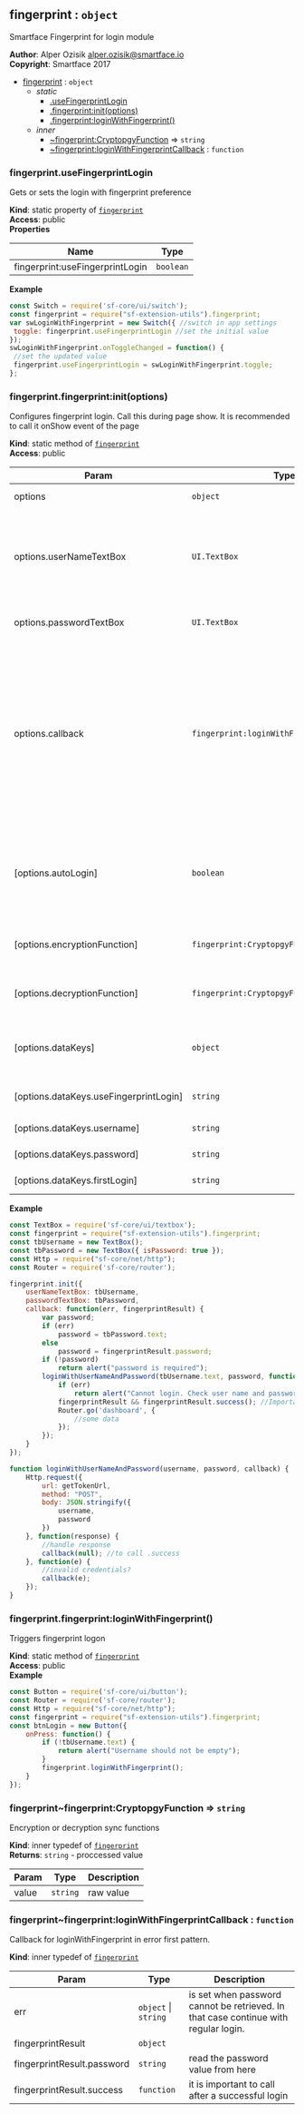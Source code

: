 <a name="module_fingerprint"></a>

## fingerprint : <code>object</code>
Smartface Fingerprint for login module

**Author**: Alper Ozisik <alper.ozisik@smartface.io>  
**Copyright**: Smartface 2017  

* [fingerprint](#module_fingerprint) : <code>object</code>
    * _static_
        * [.useFingerprintLogin](#module_fingerprint.useFingerprintLogin)
        * [.fingerprint:init(options)](#module_fingerprint.fingerprint_init)
        * [.fingerprint:loginWithFingerprint()](#module_fingerprint.fingerprint_loginWithFingerprint)
    * _inner_
        * [~fingerprint:CryptopgyFunction](#module_fingerprint..fingerprint_CryptopgyFunction) ⇒ <code>string</code>
        * [~fingerprint:loginWithFingerprintCallback](#module_fingerprint..fingerprint_loginWithFingerprintCallback) : <code>function</code>

<a name="module_fingerprint.useFingerprintLogin"></a>

### fingerprint.useFingerprintLogin
Gets or sets the login with fingerprint preference

**Kind**: static property of [<code>fingerprint</code>](#module_fingerprint)  
**Access**: public  
**Properties**

| Name | Type |
| --- | --- |
| fingerprint:useFingerprintLogin | <code>boolean</code> | 

**Example**  
```js
const Switch = require('sf-core/ui/switch');
const fingerprint = require("sf-extension-utils").fingerprint;
var swLoginWithFingerprint = new Switch({ //switch in app settings
 toggle: fingerprint.useFingerprintLogin //set the initial value
});
swLoginWithFingerprint.onToggleChanged = function() {
 //set the updated value
 fingerprint.useFingerprintLogin = swLoginWithFingerprint.toggle;
};
```
<a name="module_fingerprint.fingerprint_init"></a>

### fingerprint.fingerprint:init(options)
Configures fingerprint login. Call this during page show. It is recommended to call it onShow event of the page

**Kind**: static method of [<code>fingerprint</code>](#module_fingerprint)  
**Access**: public  

| Param | Type | Default | Description |
| --- | --- | --- | --- |
| options | <code>object</code> |  | configuration options |
| options.userNameTextBox | <code>UI.TextBox</code> |  | to use textbox as username or email field. If fingerprint is being used, username is automaticaly set (Required) |
| options.passwordTextBox | <code>UI.TextBox</code> |  | to use textbox as password field (Required) |
| options.callback | <code>fingerprint:loginWithFingerprintCallback</code> |  | is called when fingerprint login is called (Required) This callback is used to obtain password. When the login challege is successful it is important to call the success method of the fingerprintResult argument for the callback |
| [options.autoLogin] | <code>boolean</code> | <code>false</code> | to attempt fingerprint login after init. Takes effect after user gives permission and enables the setting |
| [options.encryptionFunction] | <code>fingerprint:CryptopgyFunction</code> |  | stored values are encrypted with the given function |
| [options.decryptionFunction] | <code>fingerprint:CryptopgyFunction</code> |  | stored values are decrypted with the given function |
| [options.dataKeys] | <code>object</code> |  | sets the data key values to store persistent login information |
| [options.dataKeys.useFingerprintLogin] | <code>string</code> | <code>&quot;useFingerprintLogin&quot;</code> | key to store fingerprint login preference |
| [options.dataKeys.username] | <code>string</code> | <code>&quot;username&quot;</code> | key to store username |
| [options.dataKeys.password] | <code>string</code> | <code>&quot;password&quot;</code> | key to store password |
| [options.dataKeys.firstLogin] | <code>string</code> | <code>&quot;firstLogin&quot;</code> | key to store firstLogin |

**Example**  
```js
const TextBox = require('sf-core/ui/textbox');
const fingerprint = require("sf-extension-utils").fingerprint;
const tbUsername = new TextBox();
const tbPassword = new TextBox({ isPassword: true });
const Http = require("sf-core/net/http");
const Router = require('sf-core/router');

fingerprint.init({
    userNameTextBox: tbUsername,
    passwordTextBox: tbPassword,
    callback: function(err, fingerprintResult) {
        var password;
        if (err)
            password = tbPassword.text;
        else
            password = fingerprintResult.password;
        if (!password)
            return alert("password is required");
        loginWithUserNameAndPassword(tbUsername.text, password, function(err) {
            if (err)
                return alert("Cannot login. Check user name and password. Or system is down");
            fingerprintResult && fingerprintResult.success(); //Important!
            Router.go('dashboard', {
                //some data
            });
        });
    }
});

function loginWithUserNameAndPassword(username, password, callback) {
    Http.request({
        url: getTokenUrl,
        method: "POST",
        body: JSON.stringify({
            username,
            password
        })
    }, function(response) {
        //handle response
        callback(null); //to call .success
    }, function(e) {
        //invalid credentials?
        callback(e);
    });
}
```
<a name="module_fingerprint.fingerprint_loginWithFingerprint"></a>

### fingerprint.fingerprint:loginWithFingerprint()
Triggers fingerprint logon

**Kind**: static method of [<code>fingerprint</code>](#module_fingerprint)  
**Access**: public  
**Example**  
```js
const Button = require('sf-core/ui/button');
const Router = require('sf-core/router');
const Http = require("sf-core/net/http");
const fingerprint = require("sf-extension-utils").fingerprint;
const btnLogin = new Button({
    onPress: function() {
        if (!tbUsername.text) {
            return alert("Username should not be empty");
        }
        fingerprint.loginWithFingerprint();
    }
});
```
<a name="module_fingerprint..fingerprint_CryptopgyFunction"></a>

### fingerprint~fingerprint:CryptopgyFunction ⇒ <code>string</code>
Encryption or decryption sync functions

**Kind**: inner typedef of [<code>fingerprint</code>](#module_fingerprint)  
**Returns**: <code>string</code> - proccessed value  

| Param | Type | Description |
| --- | --- | --- |
| value | <code>string</code> | raw value |

<a name="module_fingerprint..fingerprint_loginWithFingerprintCallback"></a>

### fingerprint~fingerprint:loginWithFingerprintCallback : <code>function</code>
Callback for loginWithFingerprint in error first pattern.

**Kind**: inner typedef of [<code>fingerprint</code>](#module_fingerprint)  

| Param | Type | Description |
| --- | --- | --- |
| err | <code>object</code> \| <code>string</code> | is set when password cannot be retrieved. In that case continue with regular login. |
| fingerprintResult | <code>object</code> |  |
| fingerprintResult.password | <code>string</code> | read the password value from here |
| fingerprintResult.success | <code>function</code> | it is important to call after a successful login |

